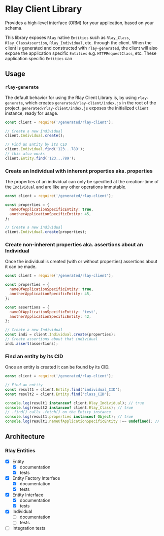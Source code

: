 # Rlay Client Library

Provides a high-level interface (ORM) for your application, based on your schema.

This library exposes `Rlay` native `Entities` such as `Rlay_Class`, `Rlay_ClassAssertion`, `Rlay_Individual`, etc. through the client. When the client is generated and constructed with `rlay-generated`, the client will also expose the application specific `Entities` e.g. `HTTPRequestClass`, etc. These application specific `Entities` can

## Usage

### `rlay-generate`

The default behavior for using the Rlay Client Library is, by using `rlay-generate`, which
creates `generated/rlay-client/index.js` in the root of the project. `generated/rlay-client/index.js` exposes the initialized `Client` instance, ready for usage.

```javascript
const client = require('/generated/rlay-client');

// Create a new Individual
client.Individual.create();

// Find an Entity by its CID
client.Individual.find('123...789');
// this also works
client.Entity.find('123...789');
```

### Create an Individual with inherent properties aka. properties

The properties of an individual can only be specified at the creation-time of the `Individual` and are like any other operations immutable.

```javascript
const client = require('/generated/rlay-client');

const properties = {
  nameOfApplicationSpecificEntity: true,
  anotherApplicationSpecificEntity: 45,
};

// Create a new Individual
client.Individual.create(properties);
```

### Create non-inherent properties aka. assertions about an Individual

Once the individual is created (with or without properties) assertions about it can be made.

```javascript
const client = require('/generated/rlay-client');

const properties = {
  nameOfApplicationSpecificEntity: true,
  anotherApplicationSpecificEntity: 45,
};

const assertions = {
  nameOfApplicationSpecificEntity: 'test',
  anotherApplicationSpecificEntity: 42,
};

// Create a new Individual
const indi = client.Individual.create(properties);
// Create assertions about that individual
indi.assert(assertions);
```

### Find an entity by its CID

Once an entity is created it can be found by its CID.

```javascript
const client = require('/generated/rlay-client');

// Find an entity
const result1 = client.Entity.find('individual_CID');
const result2 = client.Entity.find('class_CID');

console.log(result1 instanceof client.Rlay_Individual); // true
console.log(result2 instanceof client.Rlay_Class); // true
// .find() calls .fetch() on the Entity instance
console.log(result1.properties instanceof Object); // true
console.log(result1.nameOfApplicationSpecificEntity !== undefined); // true
```

## Architecture

### Rlay Entities

- [x] Entity
  - [x] documentation
  - [x] tests
- [x] Entity Factory Interface
  - [x] documentation
  - [x] tests
- [x] Entity Interface
  - [x] documentation
  - [x] tests
- [x] Individual
  - [ ] documentation
  - [ ] tests
- [ ] Integration tests
